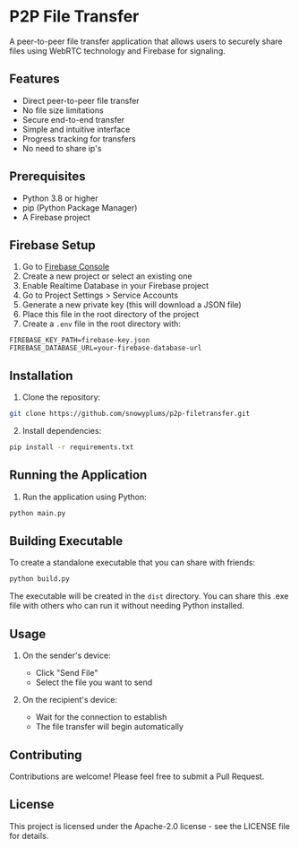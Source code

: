 # P2P File Transfer

A peer-to-peer file transfer application that allows users to securely share files using WebRTC technology and Firebase for signaling.

## Features

- Direct peer-to-peer file transfer
- No file size limitations
- Secure end-to-end transfer
- Simple and intuitive interface
- Progress tracking for transfers
- No need to share ip's

## Prerequisites

- Python 3.8 or higher
- pip (Python Package Manager)
- A Firebase project

## Firebase Setup

1. Go to [Firebase Console](https://console.firebase.google.com/)
2. Create a new project or select an existing one
3. Enable Realtime Database in your Firebase project
4. Go to Project Settings > Service Accounts
5. Generate a new private key (this will download a JSON file)
6. Place this file in the root directory of the project
7. Create a `.env` file in the root directory with:

```
FIREBASE_KEY_PATH=firebase-key.json
FIREBASE_DATABASE_URL=your-firebase-database-url
```

## Installation

1. Clone the repository:

```bash
git clone https://github.com/snowyplums/p2p-filetransfer.git
```

2. Install dependencies:

```bash
pip install -r requirements.txt
```

## Running the Application

1. Run the application using Python:

```bash
python main.py
```

## Building Executable

To create a standalone executable that you can share with friends:

```bash
python build.py
```

The executable will be created in the `dist` directory. You can share this .exe file with others who can run it without needing Python installed.

## Usage

1. On the sender's device:

   - Click "Send File"
   - Select the file you want to send

2. On the recipient's device:
   - Wait for the connection to establish
   - The file transfer will begin automatically

## Contributing

Contributions are welcome! Please feel free to submit a Pull Request.

## License

This project is licensed under the Apache-2.0 license - see the LICENSE file for details.
